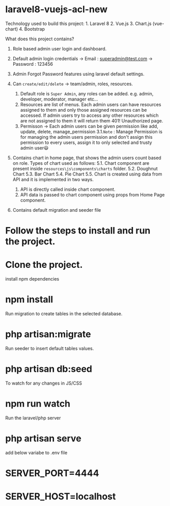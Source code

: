 # laravel8-vuejs-acl-new
Technology used to build this project:
	1. Laravel 8
	2. Vue.js
	3. Chart.js (vue-chart)
	4. Bootstrap
 
What does this project contains?

1. Role based admin user login and dashboard.
2. Default admin login credentials
    -> Email : superadmin@test.com 
    -> Password : 123456
3. Admin Forgot Password features using laravel default settings.
4. Can `create/edit/delete` -> team/admin, roles, resources.
    1. Default role is `Super Admin`, any roles can be added. e.g. admin, developer, moderator, manager etc...
    2. Resources are list of menus. Each admin users can have resources assigned to them and only those assigned resources can be accessed. If admin users try to access any other        resources which are not assigned to them it will return them 401! Unauthorized page.
    3. Permisson -> Each admin users can be given permission like add, update, delete, manage_permission
       3.1.`Note` : Manage Permission is for managing the admin users permission and don't assign this permission to every users, assign it to only selected and trusty admin user😃  

5. Contains chart in home page, that shows the admin users count based on role. Types of chart used as follows:
	5.1. Chart component are present inside `resources\js\components\charts` folder.
    5.2. Doughnut Chart
    5.3. Bar Chart
    5.4. Pie Chart
    5.5. Chart is created using data from API and it is implemented in two ways.
      1. API is directly called inside chart component.
      2. API data is passed to chart component using props from Home Page component.
     
6. Contains default migration and seeder file
 
# Follow the steps to install and run the project.
 
# Clone the project.

install npm dependencies
# npm install
Run migration to create tables in the selected database.
# php artisan:migrate
Run seeder to insert default tables values.
# php artisan db:seed
To watch for any changes in JS/CSS
# npm run watch
Run the laravel/php server
# php artisan serve

add below variabe to .env file
# SERVER_PORT=4444
# SERVER_HOST=localhost
